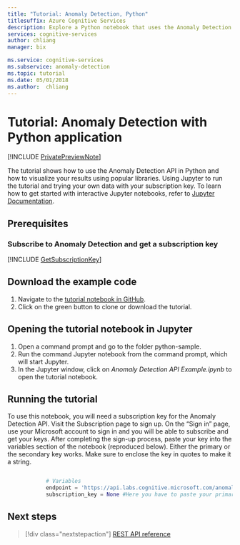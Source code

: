 ```yaml
---
title: "Tutorial: Anomaly Detection, Python"
titlesuffix: Azure Cognitive Services
description: Explore a Python notebook that uses the Anomaly Detection API. Send original data points to API and get the expected value and anomaly points.
services: cognitive-services
author: chliang
manager: bix

ms.service: cognitive-services
ms.subservice: anomaly-detection
ms.topic: tutorial
ms.date: 05/01/2018
ms.author:  chliang
---
```


# Tutorial: Anomaly Detection with Python application

[!INCLUDE [PrivatePreviewNote](../../../../../includes/cognitive-services-anomaly-finder-private-preview-note.md)]

The tutorial shows how to use the Anomaly Detection API in Python and how to visualize your results using popular libraries. Using Jupyter to run the tutorial and trying your own data with your subscription key. To learn how to get started
with interactive Jupyter notebooks, refer to [Jupyter Documentation](https://jupyter.readthedocs.io/en/latest/index.html). 

## Prerequisites

### Subscribe to Anomaly Detection and get a subscription key 

[!INCLUDE [GetSubscriptionKey](../includes/get-subscription-key.md)]

## Download the example code

1. Navigate to the [tutorial notebook in GitHub](https://github.com/MicrosoftAnomalyDetection/python-sample).
2. Click on the green button to clone or download the tutorial. 

## Opening the tutorial notebook in Jupyter

1. Open a command prompt and go to the folder python-sample.
2. Run the command Jupyter notebook from the command prompt, which will start Jupyter.
3. In the Jupyter window, click on <em>Anomaly Detection API Example.ipynb</em> to open the tutorial notebook.   

## Running the tutorial

To use this notebook, you will need a subscription key for the Anomaly Detection API. Visit the Subscription page to sign up. On the “Sign in” page, use your Microsoft account to sign in and you will be able to subscribe and get your keys. After completing the sign-up process, paste your key into the variables section of the notebook (reproduced below). Either the primary or the secondary key works. 
Make sure to enclose the key in quotes to make it a string.

```Python

            # Variables
            endpoint = 'https://api.labs.cognitive.microsoft.com/anomalyfinder/v1.0/anomalydetection'
            subscription_key = None #Here you have to paste your primary key

```

## Next steps

> [!div class="nextstepaction"]
> [REST API reference](https://dev.labs.cognitive.microsoft.com/docs/services/anomaly-detection/operations/post-anomalydetection)
